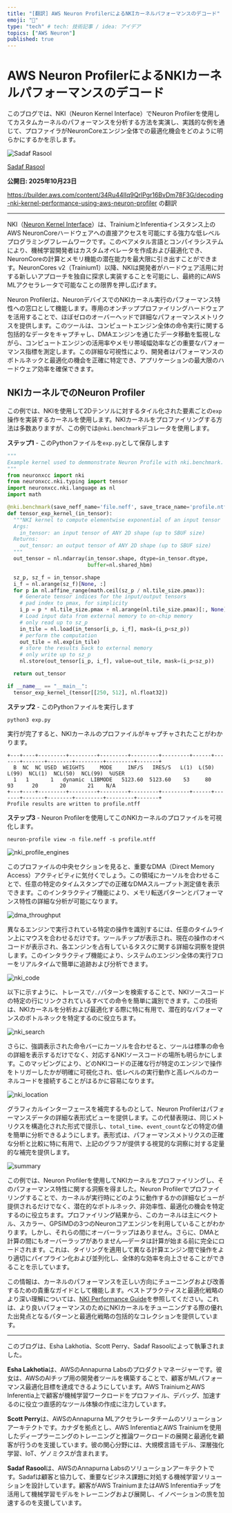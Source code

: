 ```yaml
---
title: "[翻訳] AWS Neuron ProfilerによるNKIカーネルパフォーマンスのデコード"
emoji: "🐥"
type: "tech" # tech: 技術記事 / idea: アイデア
topics: ["AWS Neuron"]
published: true
---
```


# AWS Neuron ProfilerによるNKIカーネルパフォーマンスのデコード

このブログでは、NKI（Neuron Kernel Interface）でNeuron Profilerを使用してカスタムカーネルのパフォーマンスを分析する方法を実演し、実践的な例を通じて、プロファイラがNeuronCoreエンジン全体での最適化機会をどのように明らかにするかを示します。

![Sadaf Rasool](https://avatars.builderprofile.aws.dev/34RcM8QFE4L3VhuNbKrSVxSnNy2.webp)

[Sadaf Rasool](/community/@sadafrasool)

**公開日: 2025年10月23日**

https://builder.aws.com/content/34Ru44lIq9QrlPgr16BvDm78F3G/decoding-nki-kernel-performance-using-aws-neuron-profiler の翻訳

---

NKI（[Neuron Kernel Interface](https://awsdocs-neuron.readthedocs-hosted.com/en/latest/general/nki/index.html)）は、TrainiumとInferentiaインスタンス上のAWS NeuronCoreハードウェアへの直接アクセスを可能にする強力な低レベルプログラミングフレームワークです。このベアメタル言語とコンパイラシステムにより、機械学習開発者はカスタムオペレータを作成および最適化でき、NeuronCoreの計算とメモリ機能の潜在能力を最大限に引き出すことができます。NeuronCores v2（Trainium1）以降、NKIは開発者がハードウェア活用に対する新しいアプローチを独自に探求し実装することを可能にし、最終的にAWS MLアクセラレータで可能なことの限界を押し広げます。

Neuron Profilerは、NeuronデバイスでのNKIカーネル実行のパフォーマンス特性への窓口として機能します。専用のオンチッププロファイリングハードウェアを活用することで、ほぼゼロのオーバーヘッドで詳細なパフォーマンスメトリクスを提供します。このツールは、コンピュートエンジン全体の命令実行に関する包括的なデータをキャプチャし、DMAエンジンを通じたデータ移動を監視しながら、コンピュートエンジンの活用率やメモリ帯域幅効率などの重要なパフォーマンス指標を測定します。この詳細な可視性により、開発者はパフォーマンスのボトルネックと最適化の機会を正確に特定でき、アプリケーションの最大限のハードウェア効率を確保できます。

## NKIカーネルでのNeuron Profiler

この例では、NKIを使用して2Dテンソルに対するタイル化された要素ごとの`exp`操作を実装するカーネルを使用します。NKIカーネルをプロファイリングする方法は多数ありますが、この例では`@nki.benchmark`デコレータを使用します。

**ステップ1** - このPythonファイルを`exp.py`として保存します

```python
"""
Example kernel used to demmonstrate Neuron Profile with nki.benchmark.
"""
from neuronxcc import nki
from neuronxcc.nki.typing import tensor
import neuronxcc.nki.language as nl
import math

@nki.benchmark(save_neff_name='file.neff', save_trace_name='profile.ntff')
def tensor_exp_kernel_(in_tensor):
  """NKI kernel to compute elementwise exponential of an input tensor
  Args:
    in_tensor: an input tensor of ANY 2D shape (up to SBUF size)
  Returns:
    out_tensor: an output tensor of ANY 2D shape (up to SBUF size)
  """
  out_tensor = nl.ndarray(in_tensor.shape, dtype=in_tensor.dtype,
                          buffer=nl.shared_hbm)

  sz_p, sz_f = in_tensor.shape
  i_f = nl.arange(sz_f)[None, :]
  for p in nl.affine_range(math.ceil(sz_p / nl.tile_size.pmax)):
    # Generate tensor indices for the input/output tensors
    # pad index to pmax, for simplicity
    i_p = p * nl.tile_size.pmax + nl.arange(nl.tile_size.pmax)[:, None]
    # Load input data from external memory to on-chip memory
    # only read up to sz_p
    in_tile = nl.load(in_tensor[i_p, i_f], mask=(i_p<sz_p))
    # perform the computation
    out_tile = nl.exp(in_tile)
    # store the results back to external memory
    # only write up to sz_p
    nl.store(out_tensor[i_p, i_f], value=out_tile, mask=(i_p<sz_p))

  return out_tensor

if __name__ == "__main__":
  tensor_exp_kernel_(tensor[[250, 512], nl.float32])
```

**ステップ2** - このPythonファイルを実行します

```
python3 exp.py
```

実行が完了すると、NKIカーネルのプロファイルがキャプチャされたことがわかります。

```
+---+----+---------+---------+---------+---------+---------+------+-------+-------+--------+---------+---------+-------+
  B  NC  NC USED  WEIGHTS     MODE     INF/S   IRES/S   L(1)  L(50)  L(99)  NCL(1)  NCL(50)  NCL(99)  %USER
  1   1       1   dynamic  LIBMODE   5123.60  5123.60    53     80     93      20       20       21    N/A
+---+----+---------+---------+---------+---------+---------+------+-------+-------+--------+---------+---------+-------+
Profile results are written to profile.ntff
```

**ステップ3** - Neuron Profilerを使用してこのNKIカーネルのプロファイルを可視化します。

```
neuron-profile view -n file.neff -s profile.ntff
```

![](https://prod-assets.cosmic.aws.dev/a/34RunM0MSxwFL7yv42vneJgkSLS/blog.webp?imgSize=1000x241 "nki_profile_engines")

このプロファイルの中央セクションを見ると、重要なDMA（Direct Memory Access）アクティビティに気付くでしょう。この領域にカーソルを合わせることで、任意の特定のタイムスタンプでの正確なDMAスループット測定値を表示できます。このインタラクティブ機能により、メモリ転送パターンとパフォーマンス特性の詳細な分析が可能になります。

![](https://prod-assets.cosmic.aws.dev/a/34RutCu9prJcsopGXwVI7fAK3ac/blog.webp?imgSize=822x201 "dma_throughput")

異なるエンジンで実行されている特定の操作を識別するには、任意のタイムライン上にマウスを合わせるだけです。ツールチップが表示され、現在の操作のオペコードが表示され、各エンジンを占有しているタスクに関する詳細な洞察を提供します。このインタラクティブ機能により、システムのエンジン全体の実行フローをリアルタイムで簡単に追跡および分析できます。

![](https://prod-assets.cosmic.aws.dev/a/34RuxfHZG2EWZ27Yw9H4QpcTnUZ/blog.webp?imgSize=1000x476 "nki_code")

以下に示すように、トレースで`/./`パターンを検索することで、NKIソースコードの特定の行にリンクされているすべての命令を簡単に識別できます。この技術は、NKIカーネルを分析および最適化する際に特に有用で、潜在的なパフォーマンスのボトルネックを特定するのに役立ちます。

![](https://prod-assets.cosmic.aws.dev/a/34Rv3OdFjGNHXPaN8PW6BTDeDHs/blog.webp?imgSize=1000x172 "nki_search")

さらに、強調表示された命令バーにカーソルを合わせると、ツールは標準の命令の詳細を表示するだけでなく、対応するNKIソースコードの場所も明らかにします。このマッピングにより、どのNKIコードの正確な行が特定のエンジンで操作をトリガーしたかが明確に可視化され、低レベルの実行動作と高レベルのカーネルコードを接続することがはるかに容易になります。

![](https://prod-assets.cosmic.aws.dev/a/34Rv8cipwsu7d5FMlBTo9kD6Num/blog.webp?imgSize=1000x263 "nki_location")

グラフィカルインターフェースを補完するものとして、Neuron Profilerはパフォーマンスデータの詳細な表形式ビューを提供します。この代替表現は、同じメトリクスを構造化された形式で提示し、`total_time`、`event_count`などの特定の値を簡単に分析できるようにします。表形式は、パフォーマンスメトリクスの正確な分析と比較に特に有用で、上記のグラフが提供する視覚的な洞察に対する定量的な補完を提供します。

![](https://prod-assets.cosmic.aws.dev/a/34RvDNf8BMTkvOKQTTtEQyRz2Xl/blog.webp?imgSize=1000x248 "summary")

この例では、Neuron Profilerを使用してNKIカーネルをプロファイリングし、そのパフォーマンス特性に関する洞察を得ました。Neuron Profilerでプロファイリングすることで、カーネルが実行時にどのように動作するかの詳細なビューが提供されるだけでなく、潜在的なボトルネック、非効率性、最適化の機会を特定するのに役立ちます。プロファイリング結果から、このカーネルは主にベクトル、スカラー、GPSIMDの3つのNeuronコアエンジンを利用していることがわかります。しかし、それらの間にオーバーラップはありません。さらに、DMAと計算の間にもオーバーラップがありません—データは計算が始まる前に完全にロードされます。これは、タイリングを適用して異なる計算エンジン間で操作をより適切にパイプライン化および並列化し、全体的な効率を向上させることができることを示しています。

この情報は、カーネルのパフォーマンスを正しい方向にチューニングおよび改善するための貴重なガイドとして機能します。ベストプラクティスと最適化戦略のより深い理解については、[NKI Performance Guide](https://awsdocs-neuron.readthedocs-hosted.com/en/latest/general/nki/nki_perf_guide.html)を参照してください。これは、より良いパフォーマンスのためにNKIカーネルをチューニングする際の優れた出発点となるパターンと最適化戦略の包括的なコレクションを提供しています。

---

このブログは、Esha Lakhotia、Scott Perry、Sadaf Rasoolによって執筆されました。

**Esha Lakhotia**は、AWSのAnnapurna Labsのプロダクトマネージャーです。彼女は、AWSのAIチップ用の開発者ツールを構築することで、顧客がMLパフォーマンス最適化目標を達成できるようにしています。AWS TrainiumとAWS Inferentia上で顧客が機械学習ワークロードをプロファイル、デバッグ、加速するのに役立つ直感的なツール体験の作成に注力しています。

**Scott Perry**は、AWSのAnnapurna MLアクセラレータチームのソリューションアーキテクトです。カナダを拠点とし、AWS InferentiaとAWS Trainiumを使用したディープラーニングのトレーニングと推論ワークロードの展開と最適化を顧客が行うのを支援しています。彼の関心分野には、大規模言語モデル、深層強化学習、IoT、ゲノミクスが含まれます。

**Sadaf Rasool**は、AWSのAnnapurna Labsのソリューションアーキテクトです。Sadafは顧客と協力して、重要なビジネス課題に対処する機械学習ソリューションを設計しています。顧客がAWS TrainiumまたはAWS Inferentiaチップを活用して機械学習モデルをトレーニングおよび展開し、イノベーションの旅を加速するのを支援しています。
